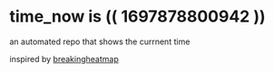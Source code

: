 # time_now is (( 1697878800942 ))

an automated repo that shows the currnent time

inspired by [breakingheatmap](https://github.com/breakingheatmap/breakingheatmap)